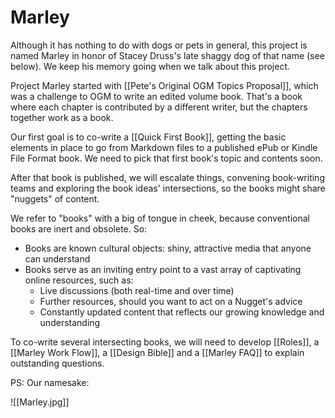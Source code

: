 # Marley

Although it has nothing to do with dogs or pets in general, this project is named Marley in honor of Stacey Druss's late shaggy dog of that name (see below). We keep his memory going when we talk about this project. 

Project Marley started with [[Pete's Original OGM Topics Proposal]], which was a challenge to OGM to write an edited volume book. That's a book where each chapter is contributed by a different writer, but the chapters together work as a book. 

Our first goal is to co-write a [[Quick First Book]], getting the basic elements in place to go from Markdown files to a published ePub or Kindle File Format book. We need to pick that first book's topic and contents soon. 

After that book is published, we will escalate things, convening book-writing teams and exploring the book ideas' intersections, so the books might share "nuggets" of content. 

We refer to "books" with a big of tongue in cheek, because conventional books are inert and obsolete. So:

- Books are known cultural objects: shiny, attractive media that anyone can understand
- Books serve as an inviting entry point to a vast array of captivating online resources, such as:
	- Live discussions (both real-time and over time)
	- Further resources, should you want to act on a Nugget's advice 
	- Constantly updated content that reflects our growing knowledge and understanding

To co-write several intersecting books, we will need to develop [[Roles]], a [[Marley Work Flow]], a [[Design Bible]] and a [[Marley FAQ]] to explain outstanding questions. 

PS: Our namesake:
 
![[Marley.jpg]]